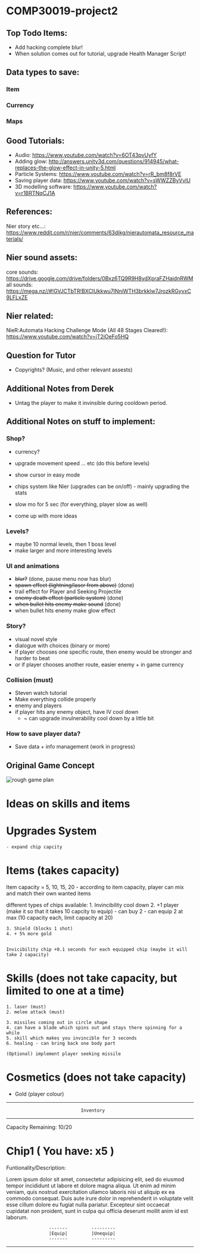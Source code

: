# COMP30019-project2

## Top Todo Items:
* Add hacking complete blur!
* When solution comes out for tutorial, upgrade Health Manager Script!

## Data types to save:
### Item

### Currency

### Maps




## Good Tutorials: 

* Audio: https://www.youtube.com/watch?v=6OT43pvUyfY
* Adding glow: http://answers.unity3d.com/questions/914945/what-replaces-the-glow-effect-in-unity-5.html 
* Particle Systems: https://www.youtube.com/watch?v=rR_bm8f8rVE  
* Saving player data: https://www.youtube.com/watch?v=sWWZZByVvlU
* 3D modelling software: https://www.youtube.com/watch?v=r1BRTNqCJ1A <br>

## References: 
Nier story etc...: https://www.reddit.com/r/nier/comments/63dikg/nierautomata_resource_materials/

## Nier sound assets:
core sounds: https://drive.google.com/drive/folders/0Bxz6TQ9R9H8ydXpraFZHajdnRWM <br>
all sounds: https://mega.nz//#!GVJCTbTR!BXCIUkkwu7INniWTH3brkklw7JrozkRGyvxC9LFLxZE

## Nier related:
NieR:Automata Hacking Challenge Mode (All 48 Stages Cleared!):
https://www.youtube.com/watch?v=jT2jOeFo5HQ



## Question for Tutor

* Copyrights? (Music, and other relevant assests)

## Additional Notes from Derek

* Untag the player to make it invinsible during cooldown period.


## Additional Notes on stuff to implement:

### Shop?
* currency?
* upgrade movement speed ... etc (do this before levels)
* show cursor in easy mode
* chips system like Nier (upgrades can be on/off) - mainly upgrading the stats
* slow mo for 5 sec (for everything, player slow as well)

* come up with more ideas

### Levels?
* maybe 10 normal levels, then 1 boss level
* make larger and more interesting levels

### UI and animations
* ~~blur?~~ (done, pause menu now has blur)
* ~~spawn effect (lightning/laser from above)~~ (done)
* trail effect for Player and Seeking Projectile
* ~~enemy death effect (particle system)~~ (done)
* ~~when bullet hits enemy make sound~~ (done)
* when bullet hits enemy make glow effect 

### Story?
* visual novel style
* dialogue with choices (binary or more)
* if player chooses one specific route, then enemy would be stronger and harder to beat
* or if player chooses another route, easier enemy + in game currency

### Collision (must)
* Steven watch tutorial
* Make everything collide properly
* enemy and players
* if player hits any enemy object, have IV cool down
   * ~ can upgrade invulnerability cool down by a little bit

### How to save player data?
* Save data + info management (work in progress)

## Original Game Concept
![rough game plan](https://user-images.githubusercontent.com/23565753/30105781-f55da60c-933c-11e7-8a7d-7c6df8f4af2b.png)




# Ideas on skills and items
Upgrades System
===============================================================================
	- expand chip capcity




Items (takes capacity)
===============================================================================
Item capacity = 5, 10, 15, 20
	- according to item capacity, player can mix and match their own wanted items

different types of chips available:
	1. Invincibility cool down
	2. +1 player (make it so that it takes 10 capcity to equip)
			- can buy 2
			- can equip 2 at max (10 capacity each, limit capacity at 20)

	3. Shield (blocks 1 shot)
	4. + 5% more gold


	Invicibility chip +0.1 seconds for each equipped chip (maybe it will take 2 capacity)




Skills (does not take capacity, but limited to one at a time)
===============================================================================
	1. laser (must)
	2. melee attack (must)
	
	3. missiles coming out in circle shape
	4. can have a blade which spins out and stays there spinning for a while
	5. skill which makes you invincible for 3 seconds
	6. healing - can bring back one body part

	(Optional) implement player seeking missile



Cosmetics (does not take capacity)
===============================================================================
- Gold (player colour)





-------------------------------------------------------------------------------

								Inventory

-------------------------------------------------------------------------------

Capacity Remaining: 10/20


Chip1 ( You have: x5 )
=====

Funtionality/Description:

Lorem ipsum dolor sit amet, consectetur adipisicing elit, sed do eiusmod
tempor incididunt ut labore et dolore magna aliqua. Ut enim ad minim veniam,
quis nostrud exercitation ullamco laboris nisi ut aliquip ex ea commodo
consequat. Duis aute irure dolor in reprehenderit in voluptate velit esse
cillum dolore eu fugiat nulla pariatur. Excepteur sint occaecat cupidatat non
proident, sunt in culpa qui officia deserunt mollit anim id est laborum.

					-------			---------
					|Equip|			|Unequip|
					-------			---------

-------------------------------------------------------------------------------







